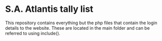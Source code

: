 # S.A. Atlantis tally list

This repository contains everything but the php files that contain the login details to the website. These are located in the main folder and can be referred to using include().
